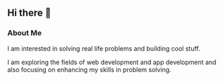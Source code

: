 ## Hi there 👋

### About Me

I am interested in solving real life problems and building cool stuff. 

I am exploring the fields of web development and app development and also focusing on enhancing my skills in problem solving.
